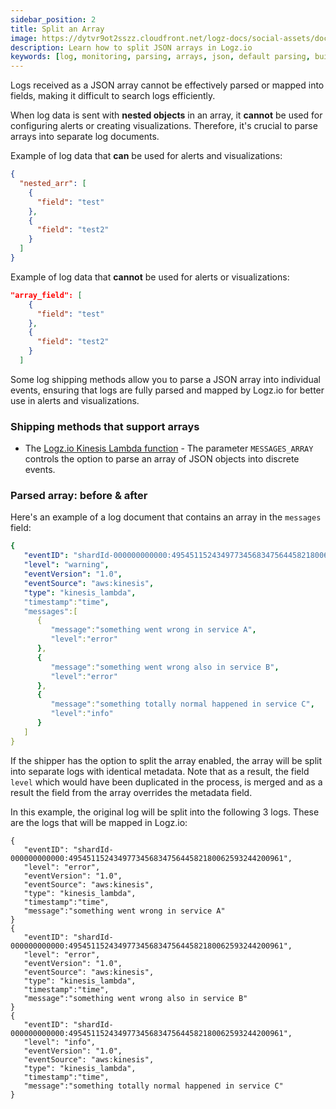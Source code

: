 ```yaml
---
sidebar_position: 2
title: Split an Array
image: https://dytvr9ot2sszz.cloudfront.net/logz-docs/social-assets/docs-social.jpg
description: Learn how to split JSON arrays in Logz.io
keywords: [log, monitoring, parsing, arrays, json, default parsing, built in log types, log types, observability]
---
```


Logs received as a JSON array cannot be effectively parsed or mapped into fields, making it difficult to search logs efficiently.

When log data is sent with **nested objects** in an array, it **cannot** be used for configuring alerts or creating visualizations. Therefore, it's crucial to parse arrays into separate log documents.



Example of log data that **can** be used for alerts and visualizations:

```json
{
  "nested_arr": [
    {
      "field": "test"
    },
    {
      "field": "test2"
    }
  ]
}
```

Example of log data that **cannot** be used for alerts or visualizations:

```json
"array_field": [
    {
      "field": "test"
    },
    {
      "field": "test2"
    }
  ]
```


Some log shipping methods allow you to parse a JSON array into individual events, ensuring that logs are fully parsed and mapped by Logz.io for better use in alerts and visualizations.

### Shipping methods that support arrays

* The [Logz.io Kinesis Lambda function](https://docs.logz.io/shipping/log-sources/kinesis.html) - The parameter `MESSAGES_ARRAY` controls the option to parse an array of JSON objects into discrete events.

### Parsed array: before & after

Here's an example of a log document that contains an array in the `messages` field:

```yml
{
   "eventID": "shardId-000000000000:495451152434977345683475644582180062593244200961",
   "level": "warning",
   "eventVersion": "1.0",
   "eventSource": "aws:kinesis",
   "type": "kinesis_lambda",
   "timestamp":"time",
   "messages":[
      {
         "message":"something went wrong in service A",
         "level":"error"
      },
      {
         "message":"something went wrong also in service B",
         "level":"error"
      },
      {
         "message":"something totally normal happened in service C",
         "level":"info"
      }
   ]
}
```

If the shipper has the option to split the array enabled, the array will be split into separate logs with identical metadata. Note that as a result, the field `level` which would have been duplicated in the process, is merged and as a result the field from the array overrides the metadata field.

In this example, the original log will be split into the following 3 logs. These are the logs that will be mapped in Logz.io:

```
{
   "eventID": "shardId-000000000000:495451152434977345683475644582180062593244200961",
   "level": "error",
   "eventVersion": "1.0",
   "eventSource": "aws:kinesis",
   "type": "kinesis_lambda",
   "timestamp":"time",
   "message":"something went wrong in service A"
}
{
   "eventID": "shardId-000000000000:495451152434977345683475644582180062593244200961",
   "level": "error",
   "eventVersion": "1.0",
   "eventSource": "aws:kinesis",
   "type": "kinesis_lambda",
   "timestamp":"time",
   "message":"something went wrong also in service B"
}
{
   "eventID": "shardId-000000000000:495451152434977345683475644582180062593244200961",
   "level": "info",
   "eventVersion": "1.0",
   "eventSource": "aws:kinesis",
   "type": "kinesis_lambda",
   "timestamp":"time",
   "message":"something totally normal happened in service C"
}
```
